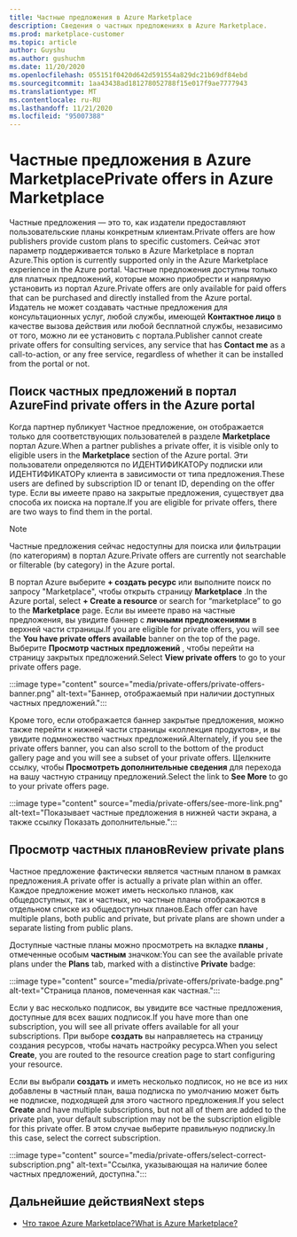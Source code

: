 ```yaml
---
title: Частные предложения в Azure Marketplace
description: Сведения о частных предложениях в Azure Marketplace.
ms.prod: marketplace-customer
ms.topic: article
author: Guyshu
ms.author: gushuchm
ms.date: 11/20/2020
ms.openlocfilehash: 055151f0420d642d591554a829dc21b69df84ebd
ms.sourcegitcommit: 1aa43438ad181278052788f15e017f9ae7777943
ms.translationtype: MT
ms.contentlocale: ru-RU
ms.lasthandoff: 11/21/2020
ms.locfileid: "95007388"
---
```

# <a name="private-offers-in-azure-marketplace"></a><span data-ttu-id="f7267-103">Частные предложения в Azure Marketplace</span><span class="sxs-lookup"><span data-stu-id="f7267-103">Private offers in Azure Marketplace</span></span>

<span data-ttu-id="f7267-104">Частные предложения — это то, как издатели предоставляют пользовательские планы конкретным клиентам.</span><span class="sxs-lookup"><span data-stu-id="f7267-104">Private offers are how publishers provide custom plans to specific customers.</span></span> <span data-ttu-id="f7267-105">Сейчас этот параметр поддерживается только в Azure Marketplace в портал Azure.</span><span class="sxs-lookup"><span data-stu-id="f7267-105">This option is currently supported only in the Azure Marketplace experience in the Azure portal.</span></span> <span data-ttu-id="f7267-106">Частные предложения доступны только для платных предложений, которые можно приобрести и напрямую установить из портал Azure.</span><span class="sxs-lookup"><span data-stu-id="f7267-106">Private offers are only available for paid offers that can be purchased and directly installed from the Azure portal.</span></span> <span data-ttu-id="f7267-107">Издатель не может создавать частные предложения для консультационных услуг, любой службы, имеющей **Контактное лицо** в качестве вызова действия или любой бесплатной службы, независимо от того, можно ли ее установить с портала.</span><span class="sxs-lookup"><span data-stu-id="f7267-107">Publisher cannot create private offers for consulting services, any service that has **Contact me** as a call-to-action, or any free service, regardless of whether it can be installed from the portal or not.</span></span>

## <a name="find-private-offers-in-the-azure-portal"></a><span data-ttu-id="f7267-108">Поиск частных предложений в портал Azure</span><span class="sxs-lookup"><span data-stu-id="f7267-108">Find private offers in the Azure portal</span></span>

<span data-ttu-id="f7267-109">Когда партнер публикует Частное предложение, он отображается только для соответствующих пользователей в разделе **Marketplace** портал Azure.</span><span class="sxs-lookup"><span data-stu-id="f7267-109">When a partner publishes a private offer, it is visible only to eligible users in the **Marketplace** section of the Azure portal.</span></span> <span data-ttu-id="f7267-110">Эти пользователи определяются по ИДЕНТИФИКАТОРу подписки или ИДЕНТИФИКАТОРу клиента в зависимости от типа предложения.</span><span class="sxs-lookup"><span data-stu-id="f7267-110">These users are defined by subscription ID or tenant ID, depending on the offer type.</span></span> <span data-ttu-id="f7267-111">Если вы имеете право на закрытые предложения, существует два способа их поиска на портале.</span><span class="sxs-lookup"><span data-stu-id="f7267-111">If you are eligible for  private offers, there are two ways to find them in the portal.</span></span>

> [!NOTE]
> <span data-ttu-id="f7267-112">Частные предложения сейчас недоступны для поиска или фильтрации (по категориям) в портал Azure.</span><span class="sxs-lookup"><span data-stu-id="f7267-112">Private offers are currently not searchable or filterable (by category) in the Azure portal.</span></span>

<span data-ttu-id="f7267-113">В портал Azure выберите **+ создать ресурс** или выполните поиск по запросу "Marketplace", чтобы открыть страницу **Marketplace** .</span><span class="sxs-lookup"><span data-stu-id="f7267-113">In the Azure portal, select **+ Create a resource** or search for “marketplace” to go to the **Marketplace** page.</span></span> <span data-ttu-id="f7267-114">Если вы имеете право на частные предложения, вы увидите баннер с **личными предложениями** в верхней части страницы.</span><span class="sxs-lookup"><span data-stu-id="f7267-114">If you are eligible for private offers, you will see the **You have private offers available** banner on the top of the page.</span></span> <span data-ttu-id="f7267-115">Выберите **Просмотр частных предложений** , чтобы перейти на страницу закрытых предложений.</span><span class="sxs-lookup"><span data-stu-id="f7267-115">Select **View private offers** to go to your private offers page.</span></span>

:::image type="content" source="media/private-offers/private-offers-banner.png" alt-text="Баннер, отображаемый при наличии доступных частных предложений.":::

<span data-ttu-id="f7267-117">Кроме того, если отображается баннер закрытые предложения, можно также перейти к нижней части страницы «коллекция продуктов», и вы увидите подмножество частных предложений.</span><span class="sxs-lookup"><span data-stu-id="f7267-117">Alternately, if you see the private offers banner, you can also scroll to the bottom of the product gallery page and you will see a subset of your private offers.</span></span> <span data-ttu-id="f7267-118">Щелкните ссылку, чтобы **Просмотреть дополнительные сведения** для перехода на вашу частную страницу предложений.</span><span class="sxs-lookup"><span data-stu-id="f7267-118">Select the link to **See More** to go to your private offers page.</span></span>

:::image type="content" source="media/private-offers/see-more-link.png" alt-text="Показывает частные предложения в нижней части экрана, а также ссылку Показать дополнительные.":::

## <a name="review-private-plans"></a><span data-ttu-id="f7267-120">Просмотр частных планов</span><span class="sxs-lookup"><span data-stu-id="f7267-120">Review private plans</span></span>

<span data-ttu-id="f7267-121">Частное предложение фактически является частным планом в рамках предложения.</span><span class="sxs-lookup"><span data-stu-id="f7267-121">A private offer is actually a private plan within an offer.</span></span> <span data-ttu-id="f7267-122">Каждое предложение может иметь несколько планов, как общедоступных, так и частных, но частные планы отображаются в отдельном списке из общедоступных планов.</span><span class="sxs-lookup"><span data-stu-id="f7267-122">Each offer can have multiple plans, both public and private, but private plans are shown under a separate listing from public plans.</span></span>

<span data-ttu-id="f7267-123">Доступные частные планы можно просмотреть на вкладке **планы** , отмеченные особым **частным** значком:</span><span class="sxs-lookup"><span data-stu-id="f7267-123">You can see the available private plans under the **Plans** tab, marked with a distinctive **Private** badge:</span></span>

:::image type="content" source="media/private-offers/private-badge.png" alt-text="Страница планов, помеченная как частная.":::

<span data-ttu-id="f7267-125">Если у вас несколько подписок, вы увидите все частные предложения, доступные для всех ваших подписок.</span><span class="sxs-lookup"><span data-stu-id="f7267-125">If you have more than one subscription, you will see all private offers available for all your subscriptions.</span></span> <span data-ttu-id="f7267-126">При выборе **создать** вы направляетесь на страницу создания ресурсов, чтобы начать настройку ресурса.</span><span class="sxs-lookup"><span data-stu-id="f7267-126">When you select **Create**, you are routed to the resource creation page to start configuring your resource.</span></span>

<span data-ttu-id="f7267-127">Если вы выбрали **создать** и иметь несколько подписок, но не все из них добавлены в частный план, ваша подписка по умолчанию может быть не подписке, подходящей для этого частного предложения.</span><span class="sxs-lookup"><span data-stu-id="f7267-127">If you select **Create** and have multiple subscriptions, but not all of them are added to the private plan, your default subscription may not be the subscription eligible for this private offer.</span></span> <span data-ttu-id="f7267-128">В этом случае выберите правильную подписку.</span><span class="sxs-lookup"><span data-stu-id="f7267-128">In this case, select the correct subscription.</span></span>

:::image type="content" source="media/private-offers/select-correct-subscription.png" alt-text="Ссылка, указывающая на наличие более частных предложений, доступна.":::

## <a name="next-steps"></a><span data-ttu-id="f7267-130">Дальнейшие действия</span><span class="sxs-lookup"><span data-stu-id="f7267-130">Next steps</span></span>

- [<span data-ttu-id="f7267-131">Что такое Azure Marketplace?</span><span class="sxs-lookup"><span data-stu-id="f7267-131">What is Azure Marketplace?</span></span>](azure-marketplace-overview.md)

